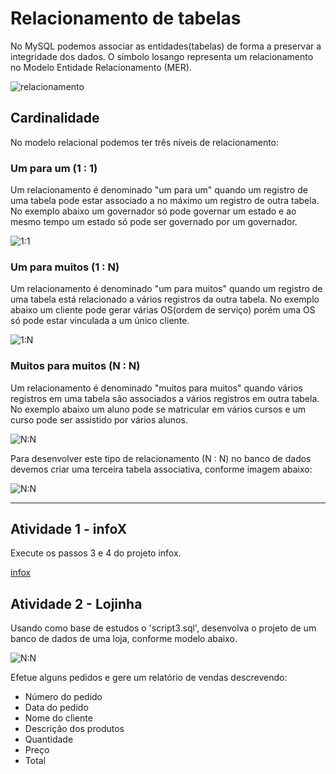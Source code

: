 # Relacionamento de tabelas
No MySQL podemos associar as entidades(tabelas) de forma a preservar a integridade dos dados. O símbolo losango representa um relacionamento no Modelo Entidade Relacionamento (MER).

![relacionamento](https://raw.githubusercontent.com/professorjosedeassis/mysql/master/imagens/losango.png)
## Cardinalidade
No modelo relacional podemos ter três níveis de relacionamento:
### Um para um (1 : 1)
Um relacionamento é denominado "um para um" quando um registro de uma tabela pode estar associado a no máximo um registro de outra tabela. No exemplo abaixo um governador só pode governar um estado e ao mesmo tempo um estado só pode ser governado por um governador.

![1:1](https://github.com/professorjosedeassis/mysql/blob/master/imagens/um%20para%20um%20v2.png)

### Um para muitos (1 : N)
Um relacionamento é denominado "um para muitos" quando um registro de uma tabela está relacionado a vários registros da outra tabela. No exemplo abaixo um cliente pode gerar várias OS(ordem de serviço) porém uma OS só pode estar vinculada a um único cliente. 

![1:N](https://github.com/professorjosedeassis/mysql/blob/master/imagens/infox%201N.png)

### Muitos para muitos (N : N)
Um relacionamento é denominado "muitos para muitos" quando vários registros em uma tabela são associados a vários registros em outra tabela.
No exemplo abaixo um aluno pode se matricular em vários cursos e um curso pode ser assistido por vários alunos.

![N:N](https://github.com/professorjosedeassis/mysql/blob/master/imagens/aulaead%20NN%201%20forma.png)

Para desenvolver este tipo de relacionamento (N : N) no banco de dados devemos criar uma terceira tabela associativa, conforme imagem abaixo:

![N:N](https://github.com/professorjosedeassis/mysql/blob/master/imagens/aulaead%20NN%202%20forma.png)

___
## Atividade 1 - infoX
Execute os passos 3 e 4 do projeto infox.

[infox](https://github.com/professorjosedeassis/mysql/blob/master/infox/README.md)
## Atividade 2 - Lojinha
Usando como base de estudos o 'script3.sql', desenvolva o projeto de um banco de dados de uma loja, conforme modelo abaixo.

![N:N](https://github.com/professorjosedeassis/mysql/blob/master/imagens/lojinha.png)

Efetue alguns pedidos e gere um relatório de vendas descrevendo:
* Número do pedido
* Data do pedido
* Nome do cliente
* Descrição dos produtos
* Quantidade
* Preço
* Total


